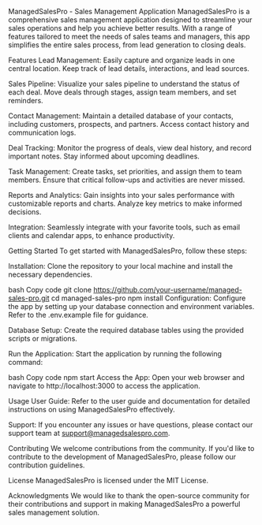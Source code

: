 ManagedSalesPro - Sales Management Application
ManagedSalesPro is a comprehensive sales management application designed to streamline your sales operations and help you achieve better results. With a range of features tailored to meet the needs of sales teams and managers, this app simplifies the entire sales process, from lead generation to closing deals.

Features
Lead Management: Easily capture and organize leads in one central location. Keep track of lead details, interactions, and lead sources.

Sales Pipeline: Visualize your sales pipeline to understand the status of each deal. Move deals through stages, assign team members, and set reminders.

Contact Management: Maintain a detailed database of your contacts, including customers, prospects, and partners. Access contact history and communication logs.

Deal Tracking: Monitor the progress of deals, view deal history, and record important notes. Stay informed about upcoming deadlines.

Task Management: Create tasks, set priorities, and assign them to team members. Ensure that critical follow-ups and activities are never missed.

Reports and Analytics: Gain insights into your sales performance with customizable reports and charts. Analyze key metrics to make informed decisions.

Integration: Seamlessly integrate with your favorite tools, such as email clients and calendar apps, to enhance productivity.

Getting Started
To get started with ManagedSalesPro, follow these steps:

Installation: Clone the repository to your local machine and install the necessary dependencies.

bash
Copy code
git clone https://github.com/your-username/managed-sales-pro.git
cd managed-sales-pro
npm install
Configuration: Configure the app by setting up your database connection and environment variables. Refer to the .env.example file for guidance.

Database Setup: Create the required database tables using the provided scripts or migrations.

Run the Application: Start the application by running the following command:

bash
Copy code
npm start
Access the App: Open your web browser and navigate to http://localhost:3000 to access the application.

Usage
User Guide: Refer to the user guide and documentation for detailed instructions on using ManagedSalesPro effectively.

Support: If you encounter any issues or have questions, please contact our support team at support@managedsalespro.com.

Contributing
We welcome contributions from the community. If you'd like to contribute to the development of ManagedSalesPro, please follow our contribution guidelines.

License
ManagedSalesPro is licensed under the MIT License.

Acknowledgments
We would like to thank the open-source community for their contributions and support in making ManagedSalesPro a powerful sales management solution.
